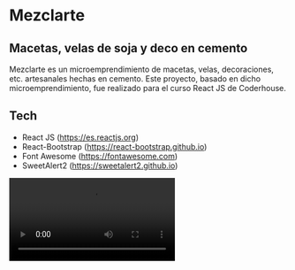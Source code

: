 # Mezclarte
## Macetas, velas de soja y deco en cemento

Mezclarte es un microemprendimiento de macetas, velas, decoraciones, etc. artesanales hechas en cemento. Este proyecto, basado en dicho microemprendimiento, fue realizado para el curso React JS de Coderhouse.

## Tech

- React JS (https://es.reactjs.org)
- React-Bootstrap (https://react-bootstrap.github.io)
- Font Awesome (https://fontawesome.com)
- SweetAlert2 (https://sweetalert2.github.io)

![Alt Text](./2023-02-05%2011-31-17_Trim_Trim.mp4)